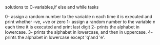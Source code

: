 solutions to C-variables,if else and while tasks

0-  assign a random number to the variable n each time it is executed and print whether -ve, +ve or zero
1- assign a random number to the variable n each time it is executed and print last digit
2- prints the alphabet in lowercase.
3- prints the alphabet in lowercase, and then in uppercase.
4- prints the alphabet in lowercase except 'q'and 'e'.
